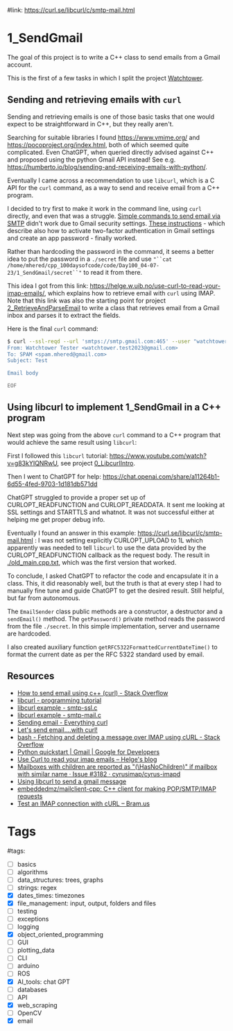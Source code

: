 #link: https://curl.se/libcurl/c/smtp-mail.html

# 1_SendGmail

The goal of this project is to write a C++ class to send emails from a Gmail account.  

This is the first of a few tasks in which I split the project [Watchtower](https://github.com/mhered/cpp_100daysofcode/blob/main/code/Day100_04-07-23/Watchtower). 

## Sending and retrieving emails with `curl`

Sending and retrieving emails is one of those basic tasks that one would expect to be straightforward in C++, but they really aren't. 

Searching for suitable libraries I found https://www.vmime.org/ and https://pocoproject.org/index.html, both of which seemed quite complicated. Even ChatGPT, when queried directly advised against C++ and proposed using the python Gmail API instead! See e.g. https://humberto.io/blog/sending-and-receiving-emails-with-python/.

Eventually I came across a recommendation to use `libcurl`, which is a C API for the `curl` command, as a way to send and receive email from a C++ program.

I decided to try first to make it work in the command line, using `curl` directly, and even that was a struggle. [Simple commands to send email via SMTP](https://everything.curl.dev/usingcurl/smtp) didn't work due to Gmail security settings. [These instructions](https://www.spamresource.com/2022/04/lets-send-emailwith-curl.html) - which describe also how to activate two-factor authentication in Gmail settings and create an app password - finally worked. 

Rather than hardcoding the password in the command, it seems a better idea to put the password in a `./secret` file and use `"``cat /home/mhered/cpp_100daysofcode/code/Day100_04-07-23/1_SendGmail/secret``"` to read it from there.

This idea I got from this link: https://helge.w.uib.no/use-curl-to-read-your-imap-emails/, which explains how to retrieve email with `curl` using IMAP. Note that this link was also the starting point for project [2_RetrieveAndParseEmail](https://github.com/mhered/cpp_100daysofcode/blob/main/code/Day100_04-07-23/2_RetrieveAndParseEmail) to write a class that retrieves email from a Gmail inbox and parses it to extract the fields.

Here is the final `curl` command:
```bash
$ curl --ssl-reqd --url 'smtps://smtp.gmail.com:465' --user "watchtower.test2023@gmail.com:`cat /home/mhered/cpp_100daysofcode/code/Day100_04-07-23/1_SendGmail/secret`" --mail-from 'watchtower.test2023@gmail.com' --mail-rcpt 'spam.mhered@gmail.com' --upload-file - << EOF
From: Watchtower Tester <watchtower.test2023@gmail.com>
To: SPAM <spam.mhered@gmail.com>
Subject: Test 

Email body

EOF
```

## Using libcurl to implement 1_SendGmail in a C++ program

Next step was going from the above `curl` command to a C++ program that would achieve the same result using `libcurl`:

First I followed this `libcurl` tutorial: https://www.youtube.com/watch?v=g83kYIQNRwU, see project [0_LibcurlIntro](https://github.com/mhered/cpp_100daysofcode/blob/main/code/Day100_04-07-23/0_LibcurlIntro).

Then I went to ChatGPT for help: https://chat.openai.com/share/a11264b1-6d55-4fed-9703-1d181db571dd 

ChatGPT struggled to provide a proper set up of CURLOPT_READFUNCTION and CURLOPT_READDATA. It sent me looking at SSL settings and STARTTLS and whatnot. It was not successful either at helping me get proper debug info. 

Eventually I found an answer in this example: https://curl.se/libcurl/c/smtp-mail.html : I was not setting explicitly CURLOPT_UPLOAD to 1L which apparently was needed to tell `libcurl` to use the data provided by the CURLOPT_READFUNCTION callback as the request body. The result in [./old_main.cpp.txt](./old_main.cpp.txt), which was the first version that worked.

To conclude, I asked ChatGPT to refactor the code and encapsulate it in a class. This, it did reasonably well, but the truth is that at every step I had to manually fine tune and guide ChatGPT to get the desired result. Still helpful, but far from autonomous.

The `EmailSender` class public methods are a constructor, a destructor and a `sendEmail()` method. The `getPassword()` private method reads the password from the file `./secret`. In this simple implementation, server and username are hardcoded.

I also created auxiliary function `getRFC5322FormattedCurrentDateTime()` to format the current date as per the RFC 5322 standard used by email.

## Resources
- [How to send email using c++ (curl) - Stack Overflow](https://stackoverflow.com/questions/51044049/how-to-send-email-using-c-curl?rq=3)            
- [libcurl - programming tutorial](https://curl.se/libcurl/c/libcurl-tutorial.html)            
- [libcurl example - smtp-ssl.c](https://curl.se/libcurl/c/smtp-ssl.html)            
- [libcurl example - smtp-mail.c](https://curl.se/libcurl/c/smtp-mail.html)            
- [Sending email - Everything curl](https://everything.curl.dev/usingcurl/smtp)            
- [Let's send email....with curl!](https://www.spamresource.com/2022/04/lets-send-emailwith-curl.html)            
- [bash - Fetching and deleting a message over IMAP using cURL - Stack Overflow](https://stackoverflow.com/questions/49429092/fetching-and-deleting-a-message-over-imap-using-curl?rq=3)            
- [Python quickstart  | Gmail  | Google for Developers](https://developers.google.com/gmail/api/quickstart/python)            
- [Use Curl to read your imap emails – Helge's blog](https://helge.w.uib.no/use-curl-to-read-your-imap-emails/)            
- [Mailboxes with children are reported as "(\HasNoChildren)" if mailbox with similar name · Issue #3182 · cyrusimap/cyrus-imapd](https://github.com/cyrusimap/cyrus-imapd/issues/3182)            
- [Using libcurl to send a gmail message](https://groups.google.com/g/curlpp-devel/c/AeVImjan2S4?pli=1)            
- [embeddedmz/mailclient-cpp: C++ client for making POP/SMTP/IMAP requests](https://github.com/embeddedmz/mailclient-cpp)            
- [Test an IMAP connection with cURL – Bram.us](https://www.bram.us/2020/01/16/test-an-imap-connection-with-curl/)        

# Tags
#tags: 

- [ ] basics
- [ ] algorithms
- [ ] data_structures: trees, graphs
- [ ] strings: regex
- [x] dates_times: timezones
- [x] file_management: input, output, folders and files
- [ ] testing
- [ ] exceptions
- [ ] logging
- [x] object_oriented_programming
- [ ] GUI
- [ ] plotting_data
- [ ] CLI
- [ ] arduino
- [ ] ROS
- [x] AI_tools: chat GPT
- [ ] databases
- [ ] API
- [x] web_scraping
- [ ] OpenCV
- [x] email